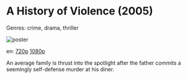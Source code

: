 # A History of Violence (2005)

Genres: crime, drama, thriller

![poster](http://image.tmdb.org/t/p/w500/mz1qCHXxTUJm2AqOdW3IIpwYdo3.jpg)

en:
  [720p](magnet:?xt=urn:btih:697C00243EA75BE0CCAEED2739D5E31873F1357A&tr=udp://glotorrents.pw:6969/announce&tr=udp://tracker.opentrackr.org:1337/announce&tr=udp://torrent.gresille.org:80/announce&tr=udp://tracker.openbittorrent.com:80&tr=udp://tracker.coppersurfer.tk:6969&tr=udp://tracker.leechers-paradise.org:6969&tr=udp://p4p.arenabg.ch:1337&tr=udp://tracker.internetwarriors.net:1337)
  [1080p](magnet:?xt=urn:btih:0D4512D7D7CE067775F56BBC1864A4F7F4AF8010&tr=udp://glotorrents.pw:6969/announce&tr=udp://tracker.opentrackr.org:1337/announce&tr=udp://torrent.gresille.org:80/announce&tr=udp://tracker.openbittorrent.com:80&tr=udp://tracker.coppersurfer.tk:6969&tr=udp://tracker.leechers-paradise.org:6969&tr=udp://p4p.arenabg.ch:1337&tr=udp://tracker.internetwarriors.net:1337)
  


An average family is thrust into the spotlight after the father commits a seemingly self-defense murder at his diner.